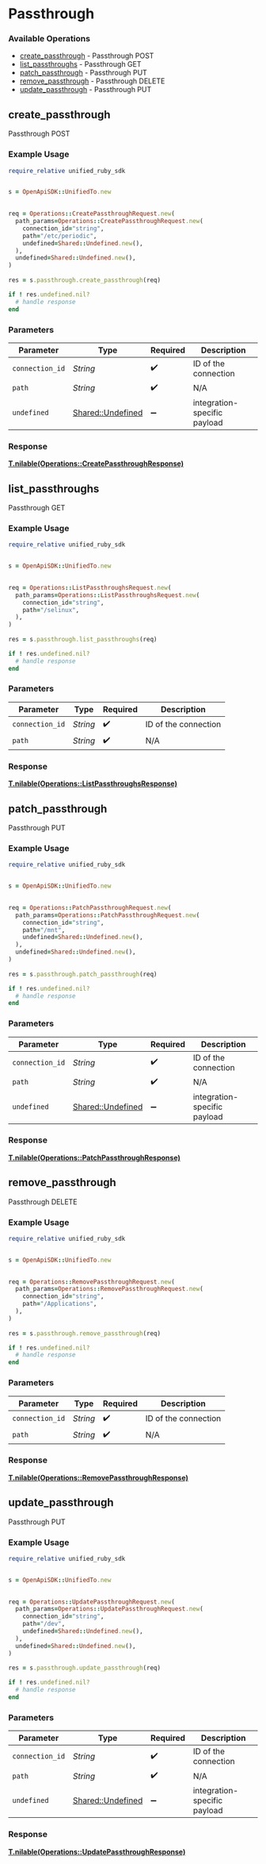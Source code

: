 # Passthrough


### Available Operations

* [create_passthrough](#create_passthrough) - Passthrough POST
* [list_passthroughs](#list_passthroughs) - Passthrough GET
* [patch_passthrough](#patch_passthrough) - Passthrough PUT
* [remove_passthrough](#remove_passthrough) - Passthrough DELETE
* [update_passthrough](#update_passthrough) - Passthrough PUT

## create_passthrough

Passthrough POST

### Example Usage

```ruby
require_relative unified_ruby_sdk


s = OpenApiSDK::UnifiedTo.new

   
req = Operations::CreatePassthroughRequest.new(
  path_params=Operations::CreatePassthroughRequest.new(
    connection_id="string",
    path="/etc/periodic",
    undefined=Shared::Undefined.new(),
  ),
  undefined=Shared::Undefined.new(),
)
    
res = s.passthrough.create_passthrough(req)

if ! res.undefined.nil?
  # handle response
end

```

### Parameters

| Parameter                                             | Type                                                  | Required                                              | Description                                           |
| ----------------------------------------------------- | ----------------------------------------------------- | ----------------------------------------------------- | ----------------------------------------------------- |
| `connection_id`                                       | *String*                                              | :heavy_check_mark:                                    | ID of the connection                                  |
| `path`                                                | *String*                                              | :heavy_check_mark:                                    | N/A                                                   |
| `undefined`                                           | [Shared::Undefined](../../models/shared/undefined.md) | :heavy_minus_sign:                                    | integration-specific payload                          |


### Response

**[T.nilable(Operations::CreatePassthroughResponse)](../../models/operations/createpassthroughresponse.md)**


## list_passthroughs

Passthrough GET

### Example Usage

```ruby
require_relative unified_ruby_sdk


s = OpenApiSDK::UnifiedTo.new

   
req = Operations::ListPassthroughsRequest.new(
  path_params=Operations::ListPassthroughsRequest.new(
    connection_id="string",
    path="/selinux",
  ),
)
    
res = s.passthrough.list_passthroughs(req)

if ! res.undefined.nil?
  # handle response
end

```

### Parameters

| Parameter            | Type                 | Required             | Description          |
| -------------------- | -------------------- | -------------------- | -------------------- |
| `connection_id`      | *String*             | :heavy_check_mark:   | ID of the connection |
| `path`               | *String*             | :heavy_check_mark:   | N/A                  |


### Response

**[T.nilable(Operations::ListPassthroughsResponse)](../../models/operations/listpassthroughsresponse.md)**


## patch_passthrough

Passthrough PUT

### Example Usage

```ruby
require_relative unified_ruby_sdk


s = OpenApiSDK::UnifiedTo.new

   
req = Operations::PatchPassthroughRequest.new(
  path_params=Operations::PatchPassthroughRequest.new(
    connection_id="string",
    path="/mnt",
    undefined=Shared::Undefined.new(),
  ),
  undefined=Shared::Undefined.new(),
)
    
res = s.passthrough.patch_passthrough(req)

if ! res.undefined.nil?
  # handle response
end

```

### Parameters

| Parameter                                             | Type                                                  | Required                                              | Description                                           |
| ----------------------------------------------------- | ----------------------------------------------------- | ----------------------------------------------------- | ----------------------------------------------------- |
| `connection_id`                                       | *String*                                              | :heavy_check_mark:                                    | ID of the connection                                  |
| `path`                                                | *String*                                              | :heavy_check_mark:                                    | N/A                                                   |
| `undefined`                                           | [Shared::Undefined](../../models/shared/undefined.md) | :heavy_minus_sign:                                    | integration-specific payload                          |


### Response

**[T.nilable(Operations::PatchPassthroughResponse)](../../models/operations/patchpassthroughresponse.md)**


## remove_passthrough

Passthrough DELETE

### Example Usage

```ruby
require_relative unified_ruby_sdk


s = OpenApiSDK::UnifiedTo.new

   
req = Operations::RemovePassthroughRequest.new(
  path_params=Operations::RemovePassthroughRequest.new(
    connection_id="string",
    path="/Applications",
  ),
)
    
res = s.passthrough.remove_passthrough(req)

if ! res.undefined.nil?
  # handle response
end

```

### Parameters

| Parameter            | Type                 | Required             | Description          |
| -------------------- | -------------------- | -------------------- | -------------------- |
| `connection_id`      | *String*             | :heavy_check_mark:   | ID of the connection |
| `path`               | *String*             | :heavy_check_mark:   | N/A                  |


### Response

**[T.nilable(Operations::RemovePassthroughResponse)](../../models/operations/removepassthroughresponse.md)**


## update_passthrough

Passthrough PUT

### Example Usage

```ruby
require_relative unified_ruby_sdk


s = OpenApiSDK::UnifiedTo.new

   
req = Operations::UpdatePassthroughRequest.new(
  path_params=Operations::UpdatePassthroughRequest.new(
    connection_id="string",
    path="/dev",
    undefined=Shared::Undefined.new(),
  ),
  undefined=Shared::Undefined.new(),
)
    
res = s.passthrough.update_passthrough(req)

if ! res.undefined.nil?
  # handle response
end

```

### Parameters

| Parameter                                             | Type                                                  | Required                                              | Description                                           |
| ----------------------------------------------------- | ----------------------------------------------------- | ----------------------------------------------------- | ----------------------------------------------------- |
| `connection_id`                                       | *String*                                              | :heavy_check_mark:                                    | ID of the connection                                  |
| `path`                                                | *String*                                              | :heavy_check_mark:                                    | N/A                                                   |
| `undefined`                                           | [Shared::Undefined](../../models/shared/undefined.md) | :heavy_minus_sign:                                    | integration-specific payload                          |


### Response

**[T.nilable(Operations::UpdatePassthroughResponse)](../../models/operations/updatepassthroughresponse.md)**

